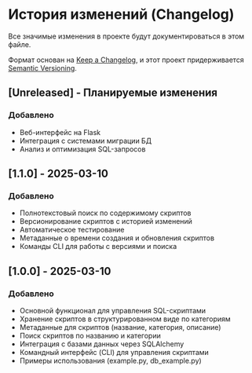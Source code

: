 # История изменений (Changelog)

Все значимые изменения в проекте будут документироваться в этом файле.

Формат основан на [Keep a Changelog](https://keepachangelog.com/ru/1.0.0/),
и этот проект придерживается [Semantic Versioning](https://semver.org/spec/v2.0.0.html).

## [Unreleased] - Планируемые изменения
### Добавлено
- Веб-интерфейс на Flask
- Интеграция с системами миграции БД
- Анализ и оптимизация SQL-запросов

## [1.1.0] - 2025-03-10
### Добавлено
- Полнотекстовый поиск по содержимому скриптов
- Версионирование скриптов с историей изменений
- Автоматическое тестирование
- Метаданные о времени создания и обновления скриптов
- Команды CLI для работы с версиями и поиска

## [1.0.0] - 2025-03-10
### Добавлено
- Основной функционал для управления SQL-скриптами
- Хранение скриптов в структурированном виде по категориям
- Метаданные для скриптов (название, категория, описание)
- Поиск скриптов по названию и категории
- Интеграция с базами данных через SQLAlchemy
- Командный интерфейс (CLI) для управления скриптами
- Примеры использования (example.py, db_example.py) 